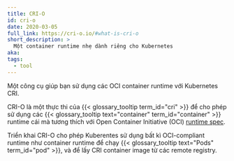 ```yaml
---
title: CRI-O
id: cri-o
date: 2020-03-05
full_link: https://cri-o.io/#what-is-cri-o
short_description: >
  Một container runtime nhẹ dành riêng cho Kubernetes
aka:
tags:
  - tool
---
```


Một công cụ giúp bạn sử dụng các OCI container runtime với Kubernetes CRI.

<!--more-->

CRI-O là một thực thi của {{< glossary_tooltip term_id="cri" >}} để cho phép sử
dụng các {{< glossary_tooltip text="container" term_id="container" >}} runtime
cái mà tương thích với Open Container Initiative (OCI)
[runtime spec](http://www.github.com/opencontainers/runtime-spec).

Triển khai CRI-O cho phép Kuberentes sử dụng bất kì OCI-compliant runtime như
container runtime để chạy {{< glossary_tooltip text="Pods" term_id="pod" >}}, và
để lấy CRI container image từ các remote registry.
